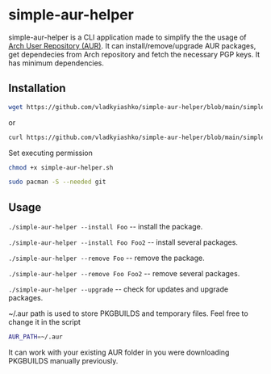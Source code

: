 # simple-aur-helper
simple-aur-helper is a CLI application made to simplify the the usage of [Arch User Repository (AUR)](https://aur.archlinux.org/).
It can install/remove/upgrade AUR packages, get dependecies from Arch repository and fetch the necessary PGP keys. It has minimum dependencies.

## Installation
```sh
wget https://github.com/vladkyiashko/simple-aur-helper/blob/main/simple-aur-helper.sh
```
or
```sh
curl https://github.com/vladkyiashko/simple-aur-helper/blob/main/simple-aur-helper.sh
```
Set executing permission
```sh
chmod +x simple-aur-helper.sh
```

```sh
sudo pacman -S --needed git
```

## Usage
`./simple-aur-helper --install Foo` -- install the package.

`./simple-aur-helper --install Foo Foo2` -- install several packages.

`./simple-aur-helper --remove Foo` -- remove the package.

`./simple-aur-helper --remove Foo Foo2` -- remove several packages.

`./simple-aur-helper --upgrade` -- check for updates and upgrade packages.

~/.aur path is used to store PKGBUILDS and temporary files. Feel free to change it in the script
```sh
AUR_PATH=~/.aur
```

It can work with your existing AUR folder in you were downloading PKGBUILDS manually previously.
